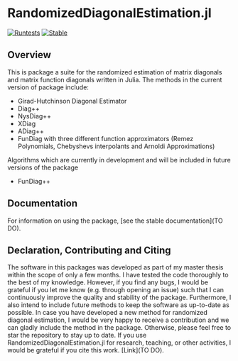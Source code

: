 # RandomizedDiagonalEstimation.jl

[![Runtests](https://github.com/niclaspopp/RandomizedDiagonalEstimation.jl/actions/workflows/Runtests.yml/badge.svg)](https://github.com/niclaspopp/RandomizedDiagonalEstimation.jl/actions/workflows/Runtests.yml)
[![Stable](https://img.shields.io/badge/docs-stable-blue.svg)](https://niclaspopp.github.io/RandomizedDiagonalEstimation.jl/dev/)
<br/>

## Overview

This is package a suite for the randomized estimation of matrix diagonals and matrix function diagonals written in Julia. The methods in the current version of  package
include:

- Girad-Hutchinson Diagonal Estimator
- Diag++
- NysDiag++
- XDiag
- ADiag++
- FunDiag with three different function approximators (Remez Polynomials, Chebyshevs interpolants and Arnoldi Approximations)

Algorithms which are currently in development and will be included in future versions of the package

- FunDiag++

## Documentation

For information on using the package,
[see the stable documentation](TO DO).

## Declaration, Contributing and Citing

The software in this packages was developed as part of my master thesis within the scope of only a few months. I have tested the code thoroughly to the best of my knowledge. However, if you find any bugs, I would be grateful if you let me know (e.g. through opening an issue) such that I can continuously improve the quality and stability of the package. Furthermore, I also intend to include future methods to keep the software as up-to-date as possible. In case you have developed a new method for randomized diagonal estimation, I would be very happy to receive a contribution and we can gladly include the method in the package. Otherwise, please feel free to star the repository to stay up to date. If you use RandomizedDiagonalEstimation.jl for research, teaching, or other activities, I would be grateful if you cite this work. [Link](TO DO).
